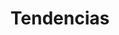 ---
title: "Tendencias"
order: 3
type: "links"
description: ""
links:
  - title: "Tendencias en IA"
    url: "/insights/ai-scale"
---